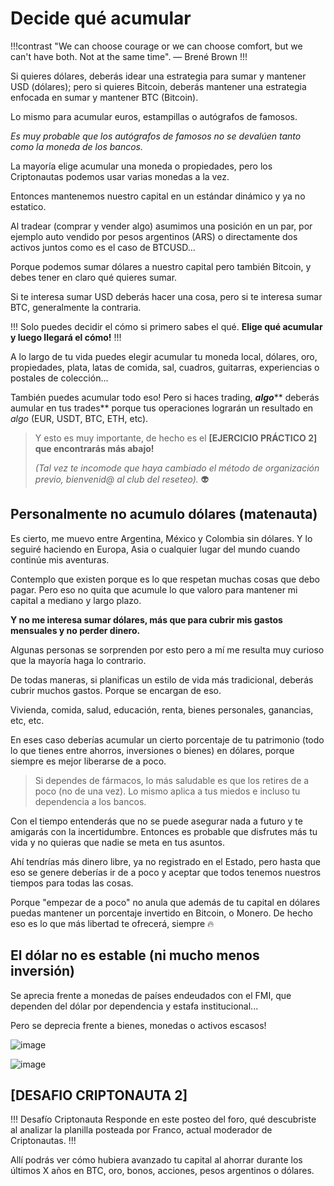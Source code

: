 # Decide qué acumular

!!!contrast
"We can choose courage or we can choose comfort, but we can't have both. Not
  at the same time".
— Brené Brown
!!!

Si quieres dólares, deberás idear una estrategia para sumar y mantener USD (dólares); pero si quieres Bitcoin, deberás mantener una estrategia enfocada en sumar y mantener BTC (Bitcoin).

Lo mismo para acumular euros, estampillas o autógrafos de famosos.

_Es muy probable que los autógrafos de famosos no se devalúen tanto como la moneda de los bancos._

La mayoría elige acumular una moneda o propiedades, pero los Criptonautas podemos usar varias monedas a la vez.

Entonces mantenemos nuestro capital en un estándar dinámico y ya no estatico.

Al tradear (comprar y vender algo) asumimos una posición en un par, por ejemplo auto vendido por pesos argentinos (ARS) o directamente dos activos juntos como es el caso de BTCUSD...

Porque podemos sumar dólares a nuestro capital pero también Bitcoin, y debes tener en claro qué quieres sumar.

Si te interesa sumar USD deberás hacer una cosa, pero si te interesa sumar BTC, generalmente la contraria.

!!!
Solo puedes decidir el cómo si primero sabes el qué. **Elige qué acumular y luego llegará el cómo!**
!!!

A lo largo de tu vida puedes elegir acumular tu moneda local, dólares, oro, propiedades, plata, latas de comida, sal, cuadros, guitarras, experiencias o postales de colección...

También puedes acumular todo eso! Pero si haces trading, _**algo**_** deberás aumular en tus trades** porque tus operaciones lograrán un resultado en _algo_ (EUR, USDT, BTC, ETH, etc).

> Y esto es muy importante, de hecho es el **\[EJERCICIO PRÁCTICO 2] que encontrarás más abajo!**
>
> _(Tal vez te incomode que haya cambiado el método de organización previo, bienvenid@ al club del reseteo)._ 👽

## Personalmente no acumulo dólares (matenauta)

Es cierto, me muevo entre Argentina, México y Colombia sin dólares. Y lo seguiré haciendo en Europa, Asia o cualquier lugar del mundo cuando continúe mis aventuras.

Contemplo que existen porque es lo que respetan muchas cosas que debo pagar. Pero eso no quita que acumule lo que valoro para mantener mi capital a mediano y largo plazo.

**Y no me interesa sumar dólares, más que para cubrir mis gastos mensuales y no perder dinero.**

Algunas personas se sorprenden por esto pero a mí me resulta muy curioso que la mayoría haga lo contrario.

De todas maneras, si planificas un estilo de vida más tradicional, deberás cubrir muchos gastos. Porque se encargan de eso.

Vivienda, comida, salud, educación, renta, bienes personales, ganancias, etc, etc.

En eses caso deberías acumular un cierto porcentaje de tu patrimonio (todo lo que tienes entre ahorros, inversiones o bienes) en dólares, porque siempre es mejor liberarse de a poco.

> Si dependes de fármacos, lo más saludable es que los retires de a poco (no de una vez). Lo mismo aplica a tus miedos e incluso tu dependencia a los bancos.

Con el tiempo entenderás que no se puede asegurar nada a futuro y te amigarás con la incertidumbre. Entonces es probable que disfrutes más tu vida y no quieras que nadie se meta en tus asuntos.

Ahí tendrías más dinero libre, ya no registrado en el Estado, pero hasta que eso se genere deberías ir de a poco y aceptar que todos tenemos nuestros tiempos para todas las cosas.

Porque "empezar de a poco" no anula que además de tu capital en dólares puedas mantener un porcentaje invertido en Bitcoin, o Monero. De hecho eso es lo que más libertad te ofrecerá, siempre 🔥

## El dólar no es estable (ni mucho menos inversión)

Se aprecia frente a monedas de países endeudados con el FMI, que dependen del dólar por dependencia y estafa institucional...

Pero se deprecia frente a bienes, monedas o activos escasos!

![image](https://user-images.githubusercontent.com/122026745/210862118-d5e4e01b-152c-440f-b002-5672baa33963.png)

![image](https://user-images.githubusercontent.com/122026745/210862356-48f8cc33-37ba-4953-be5b-e0c65beea2d3.png)

## \[DESAFIO CRIPTONAUTA 2]

!!! Desafío Criptonauta
Responde en este posteo del foro, qué descubriste al analizar la planilla posteada por Franco, actual moderador de Criptonautas.
!!!

Allí podrás ver cómo hubiera avanzado tu capital al ahorrar durante los últimos X años en BTC, oro, bonos, acciones, pesos argentinos o dólares.
